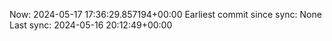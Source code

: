 Now: 2024-05-17 17:36:29.857194+00:00 Earliest commit since sync: None Last sync: 2024-05-16 20:12:49+00:00
